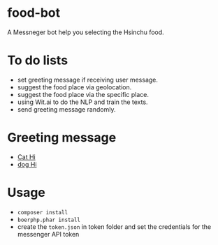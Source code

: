 # food-bot
A Messneger bot help you selecting the Hsinchu food.

# To do lists

- set greeting message if receiving user message.
- suggest the food place via geolocation.
- suggest the food place via the specific place.
- using Wit.ai to do the NLP and train the texts.
- send greeting message randomly.

# Greeting message

- [Cat Hi](https://i.giphy.com/media/L3nWlmgyqCeU8/giphy.gif)
- [dog Hi](https://i.giphy.com/media/26u8ymPsDsnu1YWg8/giphy.gif)

# Usage

- ```composer install```
- ```boerphp.phar install```
- create the ```token.json``` in token folder and set the credentials for the messenger API token
